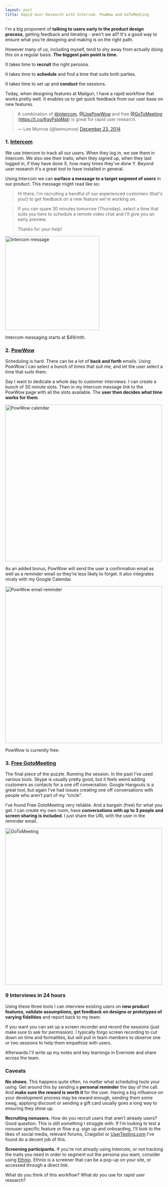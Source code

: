 ```yaml
---
layout: post
title: Rapid User Research with Intercom, PowWow and GoToMeeting
---
```


I'm a big proponent of **talking to users early in the product design process**, getting feedback and iterating - aren't we all? It's a good way to ensure what you're designing and making is on the right path.  

However many of us, including myself, tend to shy away from actually doing this on a regular basis. **The biggest pain point is time.**

It takes time to **recruit** the right persona. 

It takes time to **schedule** and find a time that suits both parties. 

It takes time to set up and **conduct** the sessions.

Today, when designing features at Mailgun, I have a rapid workflow that works pretty well. It enables us to get quick feedback from our user base on new features.

<div class="aligncenter">
<blockquote class="twitter-tweet" lang="en"><p>A combination of <a href="https://twitter.com/intercom">@intercom</a>, <a href="https://twitter.com/UsePowWow">@UsePowWow</a> and free <a href="https://twitter.com/GoToMeeting">@GoToMeeting</a> (<a href="https://t.co/6gyPsIqMpI">https://t.co/6gyPsIqMpI</a>) is great for rapid user research.</p>&mdash; Lee Munroe (@leemunroe) <a href="https://twitter.com/leemunroe/status/547488947631181824">December 23, 2014</a></blockquote>
<script async src="//platform.twitter.com/widgets.js" charset="utf-8"></script>
</div>

### 1. [Intercom](https://www.intercom.io/)

We use Intercom to track all our users. When they log in, we see them in Intercom. We also see their traits; when they signed up, when they last logged in, if they have done X, how many times they’ve done Y. Beyond user research it's a great tool to have installed in general.

Using Intercom we can **surface a message to a target segment of users** in our product. This message might read like so:

> Hi there, I'm recruiting a handful of our experienced customers (that's you!) to get feedback on a new feature we're working on.

> If you can spare 30 minutes tomorrow (Thursday), select a time that suits you here to schedule a remote video chat and I'll give you an early preview.

> Thanks for your help!

<p class="aligncenter"><img src="{{site.baseurl}}/img/intercom.png" width="300" alt="Intercom message"></p>

Intercom messaging starts at $49/mth.


### 2. [PowWow](http://usepowwow.com/)

Scheduling is hard. There can be a lot of **back and forth** emails. Using PowWow I can select a bunch of times that suit me, and let the user select a time that suits them.

Say I want to dedicate a whole day to customer interviews. I can create a bunch of 30 minute slots. Then in my Intercom message link to the PowWow page with all the slots available. The **user then decides what time works for them**.

<p class="aligncenter"><img src="{{site.baseurl}}/img/powwow.png" width="500" alt="PowWow calendar"></p>

As an added bonus, PowWow will send the user a confirmation email as well as a reminder email so they’re less likely to forget. It also integrates nicely with my Google Calendar.

<p class="aligncenter"><img src="{{site.baseurl}}/img/powwow2.png" width="500" alt="PowWow email reminder"></p>

PowWow is currently free.


### 3. [Free GotoMeeting](https://free.gotomeeting.com/)

The final piece of the puzzle. Running the session. In the past I’ve used various tools. Skype is usually pretty good, but it feels weird adding customers as contacts for a one off conversation. Google Hangouts is a great tool, but again I’ve had issues creating one off conversations with people who aren’t part of my “circle”.

I’ve found Free GotoMeeting very reliable. And a bargain (free) for what you get. I can create my own room, have **conversations with up to 3 people and screen sharing is included**. I just share the URL with the user in the reminder email. 

<p class="aligncenter"><img src="{{site.baseurl}}/img/gotomeeting.png" width="500" alt="GoToMeeting"></p>

### 9 Interviews in 24 hours

Using these three tools I can interview existing users on **new product features, validate assumptions, get feedback on designs or prototypes of varying fidelities** and report back to my team.

If you want you can set up a screen recorder and record the sessions (just make sure to ask for permission). I typically forgo screen recording to cut down on time and formalities, but will pull in team members to observe one or two sessions to help them empathize with users.

Afterwards I'll write up my notes and key learnings in Evernote and share across the team.

### Caveats

**No shows.** This happens quite often, no matter what scheduling tools your using. Get around this by sending a **personal reminder** the day of the call. And **make sure the reward is worth it** for the user. Having a big influence on your development process may be reward enough, sending them some swag, applying discount or sending a gift card usually goes a long way to ensuring they show up.

**Recruiting nonusers.** How do you recruit users that aren’t already users? Good question. This is still something I struggle with. If I’m looking to test a nonuser specific feature or flow e.g. sign up and onboarding, I’ll look to the likes of social media, relevant forums, Craigslist or [UserTesting.com](http://www.usertesting.com/) I’ve found do a decent job of this.

**Screening participants.** If you're not already using Intercom, or not tracking the traits you need in order to segment out the persona you want, consider using [Ethnio](https://ethn.io/). Ethnio is a screener that can be a pop-up on your site, or accessed through a direct link. 

What do you think of this workflow? What do you use for rapid user research?
